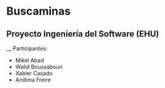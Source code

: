 # Buscaminas
## Proyecto Ingeniería del Software (EHU)
__ Participantes:  
- Mikel Abad
- Walid Boussaboun
- Xabier Casado
- Andima Freire
